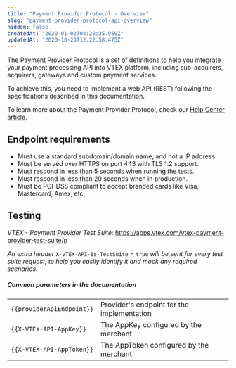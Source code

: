 ```yaml
---
title: "Payment Provider Protocol - Overview"
slug: "payment-provider-protocol-api-overview"
hidden: false
createdAt: "2020-01-02T04:28:35.950Z"
updatedAt: "2020-10-23T12:22:58.475Z"
---
```

The Payment Provider Protocol is a set of definitions to help you integrate your payment processing API into VTEX platform, including sub-acquirers, acquirers, gateways and custom payment services. 

To achieve this, you need to implement a web API (REST) following the specifications described in this documentation.

To learn more about the Payment Provider Protocol, check our [Help Center article](https://help.vtex.com/en/tutorial/payment-provider-protocol).


## Endpoint requirements

  * Must use a standard subdomain/domain name, and not a IP address.
  * Must be served over HTTPS on port 443 with TLS 1.2 support.
  * Must respond in less than 5 seconds when running the tests.
  * Must respond in less than 20 seconds when in production.
  * Must be PCI-DSS compliant to accept branded cards like Visa, Mastercard, Amex, etc.

## Testing

*VTEX - Payment Provider Test Suite*: https://apps.vtex.com/vtex-payment-provider-test-suite/p

*An extra header* `X-VTEX-API-Is-TestSuite` = `true` *will be sent for every test suite request, to help you easily identify it and mock any required scenarios.*


##### Common parameters in the documentation

<table>
  <tr>
    <td><code>{{providerApiEndpoint}}</code></td>
    <td>Provider's endpoint for the implementation</td>
  </tr>
  <tr>
    <td><code>{{X-VTEX-API-AppKey}}</code></td>
    <td>The AppKey configured by the merchant</td>
  </tr>
  <tr>
    <td><code>{{X-VTEX-API-AppToken}}</code></td>
    <td>The AppToken configured by the merchant</td>
  </tr>
</table>